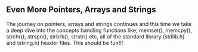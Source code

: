 Even More Pointers, Arrays and Strings
--------------------------------------

The journey on pointers, arrays and strings continues and this time we take a deep dive into the concepts handling functions like; memset(), memcpy(), strchr(), strspn(), strbrk(), strstr() etc, all of the standard library (stdlib.h) and (string.h) header files.
This should be fun!!!
